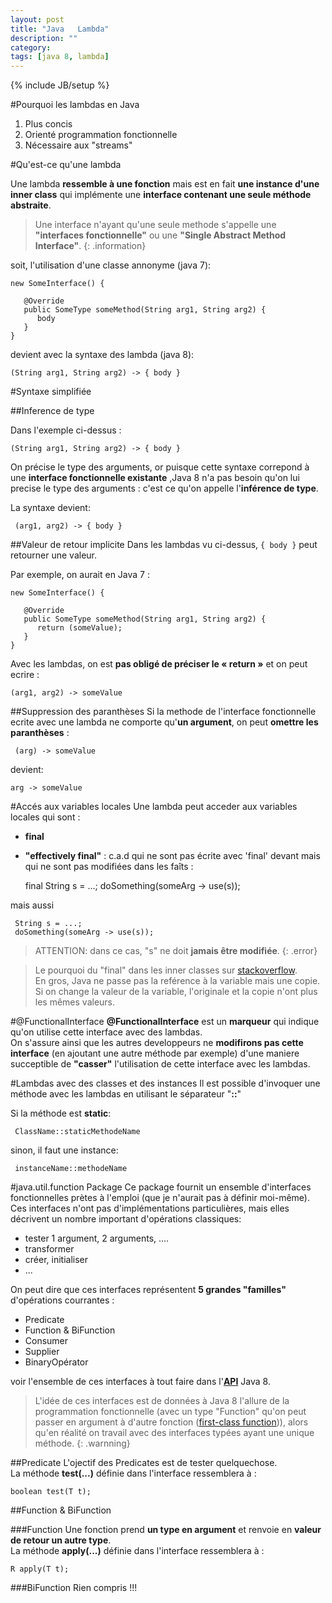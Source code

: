```yaml
---
layout: post
title: "Java   Lambda"
description: ""
category: 
tags: [java 8, lambda]
---
```

{% include JB/setup %}

#Pourquoi les lambdas en Java
  1. Plus concis
  2. Orienté programmation fonctionnelle
  3. Nécessaire aux "streams"

#Qu'est-ce qu'une lambda

Une lambda **ressemble à une fonction** mais est en fait **une instance d'une inner class** qui implémente une **interface contenant une seule méthode abstraite**. 

>Une interface n'ayant qu'une seule methode s'appelle une **"interfaces fonctionnelle"** ou une **"Single Abstract Method Interface"**.
{: .information}

soit, l'utilisation d'une classe annonyme (java 7): 

    new SomeInterface() {
       
       @Override
       public SomeType someMethod(String arg1, String arg2) {
          body
       }
    }
    
devient avec la syntaxe des lambda (java 8):

    (String arg1, String arg2) -> { body }
    
#Syntaxe simplifiée    
    
    
##Inference de type

Dans l'exemple ci-dessus :

    (String arg1, String arg2) -> { body }
    
On précise le type des arguments, or puisque cette syntaxe correpond à une **interface fonctionnelle existante** ,Java 8 n'a pas besoin qu'on lui precise le type des arguments : c'est ce qu'on appelle l'**inférence de type**.  
  
La syntaxe devient:

     (arg1, arg2) -> { body }

##Valeur de retour implicite
Dans les lambdas vu ci-dessus, `{ body }` peut retourner une valeur. 
   
Par exemple, on aurait en Java 7 :

    new SomeInterface() {
       
       @Override
       public SomeType someMethod(String arg1, String arg2) {
          return (someValue);
       }
    }
    
Avec les lambdas, on est **pas obligé de préciser le « return »** et on peut ecrire :

    (arg1, arg2) -> someValue


##Suppression des paranthèses
Si la methode de l'interface fonctionnelle ecrite avec une lambda ne comporte qu'**un argument**, on peut **omettre les paranthèses** :
    
     (arg) -> someValue
    
devient:

    arg -> someValue
    
 
#Accés aux variables locales
Une lambda peut acceder aux variables locales qui sont :
  - **final**
  - **"effectively final"** : c.a.d qui ne sont pas écrite avec 'final' devant mais qui ne sont pas modifiées dans les faîts :

     final String s = ...;
     doSomething(someArg -> use(s));
      
 mais aussi
      
     String s = ...;
     doSomething(someArg -> use(s));

>ATTENTION: dans ce cas, "s" ne doit **jamais être modifiée**.
{: .error}

>Le pourquoi du "final" dans les inner classes sur [stackoverflow](http://stackoverflow.com/questions/3910324/why-inner-classes-require-final-outer-instance-variables-java).  
En gros, Java ne passe pas la reférence à la variable mais une copie. Si on change la valeur de la variable, l'originale et la copie n'ont plus les mêmes valeurs.

#@FunctionalInterface
**@FunctionalInterface** est un **marqueur** qui indique qu'on utilise cette interface avec des lambdas.  
On s'assure ainsi que les autres developpeurs ne **modifirons pas cette interface** (en ajoutant une autre méthode par exemple) d'une maniere succeptible de **"casser"** l'utilisation de cette interface avec les lambdas.

#Lambdas avec des classes et des instances
 Il est possible d'invoquer une méthode avec les lambdas en utilisant le séparateur "**::**"
 
 Si la méthode est **static**:
 
     ClassName::staticMethodeName
     
 sinon, il faut une instance:
 
     instanceName::methodeName
     

#java.util.function Package
Ce package fournit un ensemble d'interfaces fonctionnelles prètes à l'emploi (que je n'aurait pas à définir moi-même).  
Ces interfaces n'ont pas d'implémentations particulières, mais elles décrivent un nombre important d'opérations classiques:
  
  - tester 1 argument, 2 arguments, ....
  - transformer
  - créer, initialiser
  - ...
  
On peut dire que ces interfaces représentent **5 grandes "familles"** d'opérations courrantes :
  
  - Predicate
  - Function & BiFunction
  - Consumer
  - Supplier
  - BinaryOpérator

voir l'ensemble de ces interfaces à tout faire dans l'**[API](http://docs.oracle.com/javase/8/docs/api/java/util/function/package-summary.html)** Java 8.  


>L'idée de ces interfaces est de données à Java 8 l'allure de la programmation fonctionnelle (avec un type "Function" qu'on peut passer en argument à d'autre fonction ([first-class function](http://en.wikipedia.org/wiki/First-class_function))), alors qu'en réalité on travail avec des interfaces typées ayant une unique méthode.
{: .warnning}  

##Predicate
L'ojectif des Predicates est de tester quelquechose.  
La méthode **test(...)** définie dans l'interface ressemblera à :

    boolean test(T t);
    
 
##Function & BiFunction

###Function
Une fonction prend **un type en argument** et renvoie en **valeur de retour  un autre type**.  
La méthode **apply(...)** définie dans l'interface ressemblera à :
 
    R apply(T t);
    

###BiFunction
Rien compris !!!